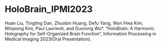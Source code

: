 # HoloBrain_IPMI2023
Huan Liu, Tingting Dan, Zhuobin Huang, Defu Yang, Won Hwa Kim, Minjeong Kim, Paul Laurienti, and Guorong Wu*. “HoloBrain: A Harmonic Holography for Self-Organized Brain Function”, Information Processing in Medical Imaging 2023(Oral Presentation).
